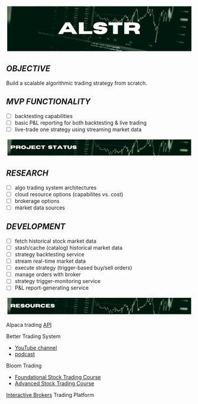 ![alstr project hero](./repo_assets/readme_title.png)

## **_OBJECTIVE_**

Build a scalable algorithmic trading strategy from scratch.

## **_MVP FUNCTIONALITY_**

- [ ] backtesting capabilities
- [ ] basic P&L reporting for both backtesting & live trading
- [ ] live-trade one strategy using streaming market data

![alstr project status](./repo_assets/readme_status.png)

## **_RESEARCH_**

- [ ] algo trading system architectures
- [ ] cloud resource options (capabilites vs. cost)
- [ ] brokerage options
- [ ] market data sources

## **_DEVELOPMENT_**

- [ ] fetch historical stock market data
- [ ] stash/cache (catalog) historical market data
- [ ] strategy backtesting service
- [ ] stream real-time market data
- [ ] execute strategy (trigger-based buy/sell orders)
- [ ] manage orders with broker
- [ ] strategy trigger-monitoring service
- [ ] P&L report-generating service

![alstr project resources](./repo_assets/readme_resources.png)

Alpaca trading [API](https://alpaca.markets/)

Better Trading System

- [YouTube channel]()
- [podcast]()

Bloom Trading

- [Foundational Stock Trading Course]()
- [Advanced Stock Trading Course]()

[Interactive Brokers](https://www.interactivebrokers.com/en/home.php) Trading Platform
